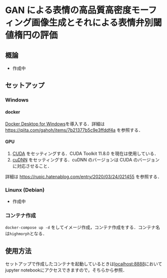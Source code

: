 # GAN による表情の高品質高密度モーフィング画像生成とそれによる表情弁別閾値楕円の評価

## 概論
- 作成中

## セットアップ

### Windows

#### docker
[Docker Desktop for Windows](https://docs.docker.jp/desktop/install/windows-install.html)を導入する．詳細は https://qiita.com/gahoh/items/7b21377b5c9e3ffddf4a を参照する．

#### GPU
1. [CUDA](https://developer.nvidia.com/cuda-toolkit-archive) をセッティングする．CUDA Toolkit 11.8.0 を現在は使用している．
2. [cuDNN](https://developer.nvidia.com/rdp/cudnn-archive) をセッティングする．cuDNN のバージョンは CUDA のバージョンに対応させること．

詳細は https://rupic.hatenablog.com/entry/2020/03/24/021455 を参照する．

### Linunx (Debian)
- 作成中
### コンテナ作成
`docker-compose up -d` をしてイメージ作成，コンテナ作成をする．コンテナ名は`highmorph`となる．

## 使用方法
セットアップで作成したコンテナを起動しているときは[localhost:8888](http://localhost:8888)においてjupyter notebookにアクセスできますので，そちらから参照．
